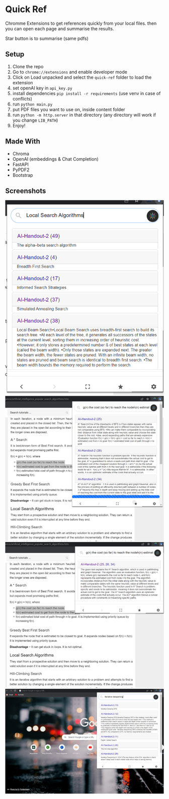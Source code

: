 # Quick Ref

Chromme Extensions to get references quickly from your local files.
then you can open each page and summarise the results.

Star button is to summarise (same pdfs)


## Setup
1. Clone the repo
2. Go to `chrome://extensions` and enable developer mode
3. Click on Load unpacked and select the `quick-ref` folder to load the extension
4. set openAI key in `api_key.py`
5. install dependencies `pip install -r requirements` (use venv in case of conflicts)
6. run `python main.py`
7. put PDF files you want to use on, inside content folder
8. run `python -m http.server` in that directory (any directory will work if you change `LIB_PATH`)
9. Enjoy!

## Made With
- Chroma
- OpenAI (embeddings & Chat Completion)
- FastAPI
- PyPDF2
- Bootstrap

## Screenshots
![Sample](screenshots/sample.png)
![Hack1](screenshots/hack1.png)
![Hack2](screenshots/hack2.png)
![Hack3](screenshots/hack3.png)